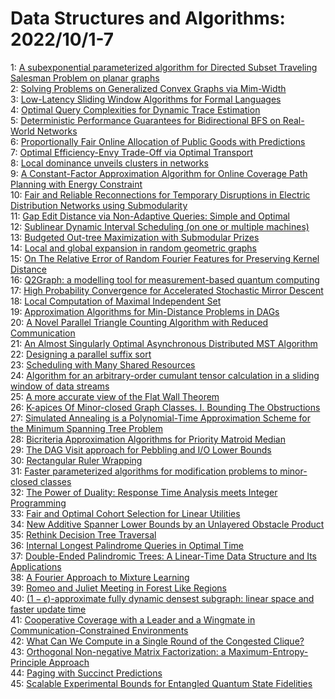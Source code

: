 # Data Structures and Algorithms: 2022/10/1-7  
1: [A subexponential parameterized algorithm for Directed Subset Traveling  Salesman Problem on planar graphs](https://doi.org/10.48550/arXiv.1707.02190)  
2: [Solving Problems on Generalized Convex Graphs via Mim-Width](https://doi.org/10.48550/arXiv.2008.09004)  
3: [Low-Latency Sliding Window Algorithms for Formal Languages](https://doi.org/10.48550/arXiv.2209.14835)  
4: [Optimal Query Complexities for Dynamic Trace Estimation](https://doi.org/10.48550/arXiv.2209.15219)  
5: [Deterministic Performance Guarantees for Bidirectional BFS on Real-World  Networks](https://doi.org/10.48550/arXiv.2209.15300)  
6: [Proportionally Fair Online Allocation of Public Goods with Predictions](https://doi.org/10.48550/arXiv.2209.15305)  
7: [Optimal Efficiency-Envy Trade-Off via Optimal Transport](https://doi.org/10.48550/arXiv.2209.15416)  
8: [Local dominance unveils clusters in networks](https://doi.org/10.48550/arXiv.2209.15497)  
9: [A Constant-Factor Approximation Algorithm for Online Coverage Path  Planning with Energy Constraint](https://doi.org/10.48550/arXiv.1906.11750)  
10: [Fair and Reliable Reconnections for Temporary Disruptions in Electric  Distribution Networks using Submodularity](https://doi.org/10.48550/arXiv.2104.07631)  
11: [Gap Edit Distance via Non-Adaptive Queries: Simple and Optimal](https://doi.org/10.48550/arXiv.2111.12706)  
12: [Sublinear Dynamic Interval Scheduling (on one or multiple machines)](https://doi.org/10.48550/arXiv.2203.14310)  
13: [Budgeted Out-tree Maximization with Submodular Prizes](https://doi.org/10.48550/arXiv.2204.12162)  
14: [Local and global expansion in random geometric graphs](https://doi.org/10.48550/arXiv.2210.00158)  
15: [On The Relative Error of Random Fourier Features for Preserving Kernel  Distance](https://doi.org/10.48550/arXiv.2210.00244)  
16: [Q2Graph: a modelling tool for measurement-based quantum computing](https://doi.org/10.48550/arXiv.2210.00657)  
17: [High Probability Convergence for Accelerated Stochastic Mirror Descent](https://doi.org/10.48550/arXiv.2210.00679)  
18: [Local Computation of Maximal Independent Set](https://doi.org/10.48550/arXiv.2210.01104)  
19: [Approximation Algorithms for Min-Distance Problems in DAGs](https://doi.org/10.48550/arXiv.2106.02120)  
20: [A Novel Parallel Triangle Counting Algorithm with Reduced Communication](https://doi.org/10.48550/arXiv.2210.00389)  
21: [An Almost Singularly Optimal Asynchronous Distributed MST Algorithm](https://doi.org/10.48550/arXiv.2210.01173)  
22: [Designing a parallel suffix sort](https://doi.org/10.48550/arXiv.2210.01475)  
23: [Scheduling with Many Shared Resources](https://doi.org/10.48550/arXiv.2210.01523)  
24: [Algorithm for an arbitrary-order cumulant tensor calculation in a  sliding window of data streams](https://doi.org/10.48550/arXiv.1701.06446)  
25: [A more accurate view of the Flat Wall Theorem](https://doi.org/10.48550/arXiv.2102.06463)  
26: [K-apices Of Minor-closed Graph Classes. I. Bounding The Obstructions](https://doi.org/10.48550/arXiv.2103.00882)  
27: [Simulated Annealing is a Polynomial-Time Approximation Scheme for the  Minimum Spanning Tree Problem](https://doi.org/10.48550/arXiv.2204.02097)  
28: [Bicriteria Approximation Algorithms for Priority Matroid Median](https://doi.org/10.48550/arXiv.2210.01888)  
29: [The DAG Visit approach for Pebbling and I/O Lower Bounds](https://doi.org/10.48550/arXiv.2210.01897)  
30: [Rectangular Ruler Wrapping](https://doi.org/10.48550/arXiv.2210.01954)  
31: [Faster parameterized algorithms for modification problems to  minor-closed classes](https://doi.org/10.48550/arXiv.2210.02167)  
32: [The Power of Duality: Response Time Analysis meets Integer Programming](https://doi.org/10.48550/arXiv.2210.02361)  
33: [Fair and Optimal Cohort Selection for Linear Utilities](https://doi.org/10.48550/arXiv.2102.07684)  
34: [New Additive Spanner Lower Bounds by an Unlayered Obstacle Product](https://doi.org/10.48550/arXiv.2207.11832)  
35: [Rethink Decision Tree Traversal](https://doi.org/10.48550/arXiv.2209.04825)  
36: [Internal Longest Palindrome Queries in Optimal Time](https://doi.org/10.48550/arXiv.2210.02000)  
37: [Double-Ended Palindromic Trees: A Linear-Time Data Structure and Its  Applications](https://doi.org/10.48550/arXiv.2210.02292)  
38: [A Fourier Approach to Mixture Learning](https://doi.org/10.48550/arXiv.2210.02415)  
39: [Romeo and Juliet Meeting in Forest Like Regions](https://doi.org/10.48550/arXiv.2210.02582)  
40: [$(1-\epsilon)$-approximate fully dynamic densest subgraph: linear space  and faster update time](https://doi.org/10.48550/arXiv.2210.02611)  
41: [Cooperative Coverage with a Leader and a Wingmate in  Communication-Constrained Environments](https://doi.org/10.48550/arXiv.2210.02628)  
42: [What Can We Compute in a Single Round of the Congested Clique?](https://doi.org/10.48550/arXiv.2210.02638)  
43: [Orthogonal Non-negative Matrix Factorization: a  Maximum-Entropy-Principle Approach](https://doi.org/10.48550/arXiv.2210.02672)  
44: [Paging with Succinct Predictions](https://doi.org/10.48550/arXiv.2210.02775)  
45: [Scalable Experimental Bounds for Entangled Quantum State Fidelities](https://doi.org/10.48550/arXiv.2210.03048)  
